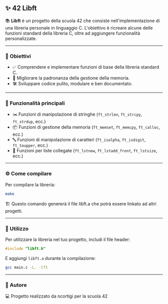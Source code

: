 ## ✨ 42 Libft

📚 **Libft** è un progetto della scuola 42 che consiste nell'implementazione di una libreria personale in linguaggio C. L'obiettivo è ricreare alcune delle funzioni standard della libreria C, oltre ad aggiungere funzionalità personalizzate.

---

### 🎯 Obiettivi

- ✅ Comprendere e implementare funzioni di base della libreria standard C.
- 🧠 Migliorare la padronanza della gestione della memoria.
- 🛠️ Sviluppare codice pulito, modulare e ben documentato.

---

### 🔑 Funzionalità principali

- ✂️ Funzioni di manipolazione di stringhe (`ft_strlen`, `ft_strcpy`, `ft_strdup`, ecc.)
- 📦 Funzioni di gestione della memoria (`ft_memset`, `ft_memcpy`, `ft_calloc`, ecc.)
- 🔤 Funzioni di manipolazione di caratteri (`ft_isalpha`, `ft_isdigit`, `ft_toupper`, ecc.)
- 🔗 Funzioni per liste collegate (`ft_lstnew`, `ft_lstadd_front`, `ft_lstsize`, ecc.)

---

### ⚙️ Come compilare

Per compilare la libreria:

```bash
make
```

🏗️ Questo comando genererà il file libft.a che potrà essere linkato ad altri progetti.

---

### 🚀 Utilizzo

Per utilizzare la libreria nel tuo progetto, includi il file header:

```c
#include "libft.h"
```

E aggiungi `libft.a` durante la compilazione:

```bash
gcc main.c -L. -lft
```

---

### 👤 Autore

💻 Progetto realizzato da ncortigi per la scuola 42
